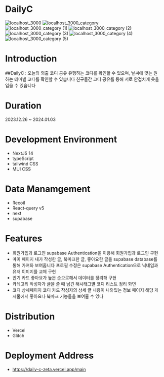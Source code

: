 # DailyC

![localhost_3000](https://github.com/yachaechae/DailyC/assets/96414670/27b3784b-86e0-4b40-86e3-439445b3622c)
![localhost_3000_category](https://github.com/yachaechae/DailyC/assets/96414670/23c6026d-a537-4a29-9a0d-99b30266b682)
![localhost_3000_category (1)](https://github.com/yachaechae/DailyC/assets/96414670/c01301a5-946b-4dc8-ad92-6fac5041efc7)
![localhost_3000_category (2)](https://github.com/yachaechae/DailyC/assets/96414670/6e93b45a-ea87-4350-b289-ec9129b6209c)
![localhost_3000_category (3)](https://github.com/yachaechae/DailyC/assets/96414670/ef866906-5741-422a-996a-f0f328d9e30d)
![localhost_3000_category (4)](https://github.com/yachaechae/DailyC/assets/96414670/7d2ae674-00fd-40cd-8053-745d109689ee)
![localhost_3000_category (5)](https://github.com/yachaechae/DailyC/assets/96414670/d20d6842-09cf-40e3-9493-da2bcca99483)
# Introduction
##DailyC : 오늘의 외출 코디 공유
유행하는 코디를 확인할 수 있으며, 날씨에 맞는 원하는 테마별 코디를 확인할 수 있습니다
친구들간 코디 공유를 통해 서로 안겹치게 옷을 입을 수 있습니다

# Duration
2023.12.26 ~ 2024.01.03

# Development Environment
- NextJS 14
- typeScript
- tailwind CSS
- MUI CSS

# Data Manamgement
- Recoil
- React-query v5
- next
- supabase

# Features
- 회원가입과 로그인
supabase Authentication을 이용해 회원가입과 로그인 구현
- 마이 페이지
내가 작성한 글, 북마크한 글, 좋아요한 글을 supabase database를 통해 가져와 보여줍니다
프로필 수정은 supabase Authentication으로 닉네임과 유저 이미지를 교체 구현
- 인기 카드
좋아요가 높은 순으로해서 데이터를 정리해 구현
- 카테고리
작성자가 글을 쓸 때 남긴 해시태그별 코디 리스트 정리 화면
- 코디 상세페이지
코디 카드 작성자의 상세 글 내용이 나와있는 정보 페이지
해당 게시물에서 좋아요나 북마크 기능들을 보여줄 수 있다

# Distribution
- Vercel
- Glitch

# Deployment Address
- https://daily-c-zeta.vercel.app/main
